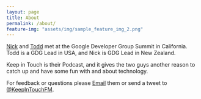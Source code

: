 ```yaml
---
layout: page
title: About
permalink: /about/
feature-img: "assets/img/sample_feature_img_2.png"
---
```


[Nick](https://twitter.com/nicktmro) and [Todd](https://twitter.com/todddeland) met at the Google Developer Group Summit in California. Todd is a GDG Lead in USA, and Nick is GDG Lead in New Zealand. 

Keep in Touch is their Podcast, and it gives the two guys another reason to catch up and have some fun with and about technology.

For feedback or questions please [Email](mailto:keepintouchfm@gmail.com) them or send a tweet to [@KeepInTouchFM](https://twitter.com/KeepInTouchFM). 